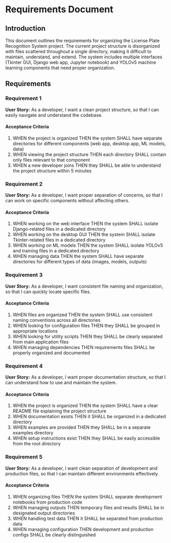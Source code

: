 # Requirements Document

## Introduction

This document outlines the requirements for organizing the License Plate Recognition System project. The current project structure is disorganized with files scattered throughout a single directory, making it difficult to maintain, understand, and extend. The system includes multiple interfaces (Tkinter GUI, Django web app, Jupyter notebook) and YOLOv5 machine learning components that need proper organization.

## Requirements

### Requirement 1

**User Story:** As a developer, I want a clean project structure, so that I can easily navigate and understand the codebase.

#### Acceptance Criteria

1. WHEN the project is organized THEN the system SHALL have separate directories for different components (web app, desktop app, ML models, data)
2. WHEN viewing the project structure THEN each directory SHALL contain only files relevant to that component
3. WHEN a new developer joins THEN they SHALL be able to understand the project structure within 5 minutes

### Requirement 2

**User Story:** As a developer, I want proper separation of concerns, so that I can work on specific components without affecting others.

#### Acceptance Criteria

1. WHEN working on the web interface THEN the system SHALL isolate Django-related files in a dedicated directory
2. WHEN working on the desktop GUI THEN the system SHALL isolate Tkinter-related files in a dedicated directory
3. WHEN working on ML models THEN the system SHALL isolate YOLOv5 and training files in a dedicated directory
4. WHEN managing data THEN the system SHALL have separate directories for different types of data (images, models, outputs)

### Requirement 3

**User Story:** As a developer, I want consistent file naming and organization, so that I can quickly locate specific files.

#### Acceptance Criteria

1. WHEN files are organized THEN the system SHALL use consistent naming conventions across all directories
2. WHEN looking for configuration files THEN they SHALL be grouped in appropriate locations
3. WHEN looking for utility scripts THEN they SHALL be clearly separated from main application files
4. WHEN managing dependencies THEN requirements files SHALL be properly organized and documented

### Requirement 4

**User Story:** As a developer, I want proper documentation structure, so that I can understand how to use and maintain the system.

#### Acceptance Criteria

1. WHEN the project is organized THEN the system SHALL have a clear README file explaining the project structure
2. WHEN documentation exists THEN it SHALL be organized in a dedicated directory
3. WHEN examples are provided THEN they SHALL be in a separate examples directory
4. WHEN setup instructions exist THEN they SHALL be easily accessible from the root directory

### Requirement 5

**User Story:** As a developer, I want clean separation of development and production files, so that I can maintain different environments effectively.

#### Acceptance Criteria

1. WHEN organizing files THEN the system SHALL separate development notebooks from production code
2. WHEN managing outputs THEN temporary files and results SHALL be in designated output directories
3. WHEN handling test data THEN it SHALL be separated from production data
4. WHEN managing configuration THEN development and production configs SHALL be clearly distinguished